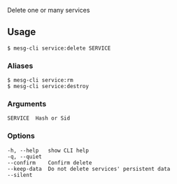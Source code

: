 Delete one or many services

## Usage
```
$ mesg-cli service:delete SERVICE
```

### Aliases
```
$ mesg-cli service:rm
$ mesg-cli service:destroy
```

### Arguments
```
SERVICE  Hash or Sid
```

### Options
```
-h, --help   show CLI help
-q, --quiet
--confirm    Confirm delete
--keep-data  Do not delete services' persistent data
--silent
```
